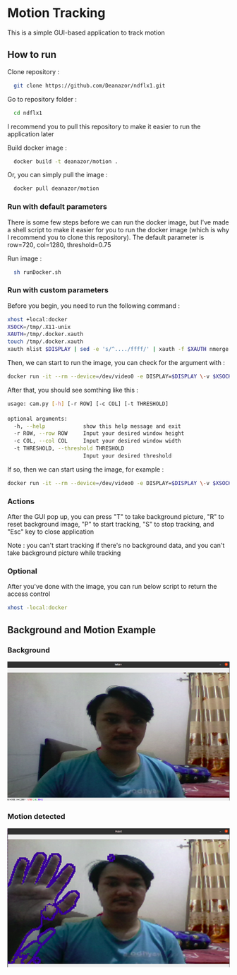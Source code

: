 # Motion Tracking

This is a simple GUI-based application to track motion

## How to run

Clone repository :

```bash
  git clone https://github.com/Deanazor/ndflx1.git
```

Go to repository folder :

```bash
  cd ndflx1
```

I recommend you to pull this repository to make it easier to run the application later

Build docker image :

```bash
  docker build -t deanazor/motion .
```

Or, you can simply pull the image :

```bash
  docker pull deanazor/motion
```

### Run with default parameters
There is some few steps before we can run the docker image, but I've made a shell script to make it easier for you to run the docker image (which is why I recommend you to clone this repository). The default parameter is row=720, col=1280, threshold=0.75

Run image :

```bash
  sh runDocker.sh
```

### Run with custom parameters
Before you begin, you need to run the following command :

```bash
xhost +local:docker
XSOCK=/tmp/.X11-unix
XAUTH=/tmp/.docker.xauth
touch /tmp/.docker.xauth
xauth nlist $DISPLAY | sed -e 's/^..../ffff/' | xauth -f $XAUTH nmerge -
```

Then, we can start to run the image, you can check for the argument with :

```bash
docker run -it --rm --device=/dev/video0 -e DISPLAY=$DISPLAY \-v $XSOCK:$XSOCK -v $XAUTH:$XAUTH -e XAUTHORITY=$XAUTH -v ${PWD}:/src  -it deanazor/motion -h
```

After that, you should see somthing like this : 

```bash
usage: cam.py [-h] [-r ROW] [-c COL] [-t THRESHOLD]

optional arguments:
  -h, --help            show this help message and exit
  -r ROW, --row ROW     Input your desired window height
  -c COL, --col COL     Input your desired window width
  -t THRESHOLD, --threshold THRESHOLD
                        Input your desired threshold
```
If so, then we can start using the image, for example :
```bash
docker run -it --rm --device=/dev/video0 -e DISPLAY=$DISPLAY \-v $XSOCK:$XSOCK -v $XAUTH:$XAUTH -e XAUTHORITY=$XAUTH -v ${PWD}:/src  -it deanazor/motion -r 400 -c 800
```
### Actions

After the GUI pop up, you can press "T" to take background picture, "R" to reset background image, "P" to start tracking, "S" to stop tracking, and "Esc" key to close application

Note : you can't start tracking if there's no background data, and you can't take background picture while tracking

### Optional

After you've done with the image, you can run below script to return the access control
```bash
xhost -local:docker
```

## Background and Motion Example
### Background
![Input](./Foto/cap_1.png)
### Motion detected
![Output](./Foto/cap_2.png)